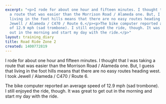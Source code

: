 ```yaml
---
excerpt: "<p>I rode for about one hour and fifteen minutes. I thought that I was taking
  a route that was easier than the Morrison Road / Alameda one. But, I guess that
  living in the foot hills means that there are no easy routes heading west. I took
  Jewell / Alameda / C470 / Route 6.</p><p>The bike computer reported an average speed
  of 12.9 mph (sad trombone). I still enjoyed the ride, though. It was great to get
  out in the morning and start my day with the ride.</p>"
layout: training_diary
title: Road Ride Zone 2
created: 1400772819
---
```

<p>I rode for about one hour and fifteen minutes. I thought that I was taking a route that was easier than the Morrison Road / Alameda one. But, I guess that living in the foot hills means that there are no easy routes heading west. I took Jewell / Alameda / C470 / Route 6.</p><p>The bike computer reported an average speed of 12.9 mph (sad trombone). I still enjoyed the ride, though. It was great to get out in the morning and start my day with the ride.</p>
